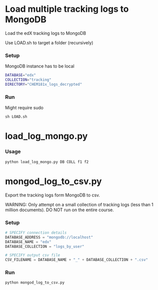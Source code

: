 # Load multiple tracking logs to MongoDB

Load the edX tracking logs to MongoDB

Use LOAD.sh to target a folder (recursively)

### Setup

MongoDB instance has to be local

```bash
DATABASE="edx"
COLLECTION="tracking"
DIRECTORY="CHEM181x_logs_decrypted"
```

### Run

Might require sudo

```
sh LOAD.sh
```

# load_log_mongo.py

### Usage

```
python load_log_mongo.py DB COLL f1 f2
```

# mongod_log_to_csv.py

Export the tracking logs form MongoDB to csv. 

WARNING: Only attempt on a small collection of tracking logs (less than 1 million documents). DO NOT run on the entire course. 

### Setup

```python
# SPECIFY connection details
DATABASE_ADDRESS = "mongodb://localhost"
DATABASE_NAME = "edx"
DATABASE_COLLECTION = "logs_by_user"

# SPECIFY output csv file
CSV_FILENAME = DATABASE_NAME + "_" + DATABASE_COLLECTION + ".csv"
```

### Run

```
python mongod_log_to_csv.py
```